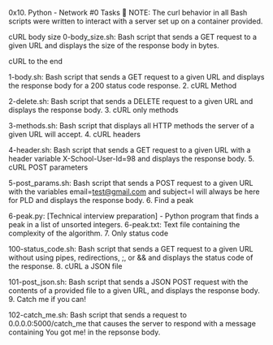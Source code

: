 0x10. Python - Network #0
Tasks 📃 NOTE: The curl behavior in all Bash scripts were written to interact with a server set up on a container provided.

cURL body size 0-body_size.sh: Bash script that sends a GET request to a given URL and displays the size of the response body in bytes.

cURL to the end

1-body.sh: Bash script that sends a GET request to a given URL and displays the response body for a 200 status code response. 2. cURL Method

2-delete.sh: Bash script that sends a DELETE request to a given URL and displays the response body. 3. cURL only methods

3-methods.sh: Bash script that displays all HTTP methods the server of a given URL will accept. 4. cURL headers

4-header.sh: Bash script that sends a GET request to a given URL with a header variable X-School-User-Id=98 and displays the response body. 5. cURL POST parameters

5-post_params.sh: Bash script that sends a POST request to a given URL with the variables email=test@gmail.com and subject=I will always be here for PLD and displays the response body. 6. Find a peak

6-peak.py: [Technical interview preparation] - Python program that finds a peak in a list of unsorted integers. 6-peak.txt: Text file containing the complexity of the algorithm. 7. Only status code

100-status_code.sh: Bash script that sends a GET request to a given URL without using pipes, redirections, ;, or && and displays the status code of the response. 8. cURL a JSON file

101-post_json.sh: Bash script that sends a JSON POST request with the contents of a provided file to a given URL, and displays the response body. 9. Catch me if you can!

102-catch_me.sh: Bash script that sends a request to 0.0.0.0:5000/catch_me that causes the server to respond with a message containing You got me! in the repsonse body.
